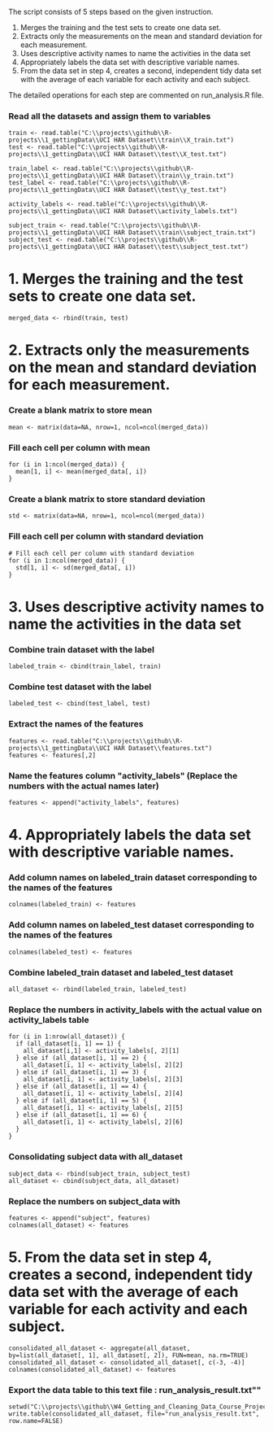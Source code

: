 The script consists of 5 steps based on the given instruction.

1. Merges the training and the test sets to create one data set.
2. Extracts only the measurements on the mean and standard deviation for each measurement. 
3. Uses descriptive activity names to name the activities in the data set
4. Appropriately labels the data set with descriptive variable names. 
5. From the data set in step 4, creates a second, independent tidy data set with the average of each variable for each activity and each subject.

The detailed operations for each step are commented on run_analysis.R file.


### Read all the datasets and assign them to variables
```
train <- read.table("C:\\projects\\github\\R-projects\\1_gettingData\\UCI HAR Dataset\\train\\X_train.txt")
test <- read.table("C:\\projects\\github\\R-projects\\1_gettingData\\UCI HAR Dataset\\test\\X_test.txt")

train_label <- read.table("C:\\projects\\github\\R-projects\\1_gettingData\\UCI HAR Dataset\\train\\y_train.txt")
test_label <- read.table("C:\\projects\\github\\R-projects\\1_gettingData\\UCI HAR Dataset\\test\\y_test.txt")

activity_labels <- read.table("C:\\projects\\github\\R-projects\\1_gettingData\\UCI HAR Dataset\\activity_labels.txt")

subject_train <- read.table("C:\\projects\\github\\R-projects\\1_gettingData\\UCI HAR Dataset\\train\\subject_train.txt")
subject_test <- read.table("C:\\projects\\github\\R-projects\\1_gettingData\\UCI HAR Dataset\\test\\subject_test.txt")
```

# 1. Merges the training and the test sets to create one data set.
```
merged_data <- rbind(train, test)
```

# 2. Extracts only the measurements on the mean and standard deviation for each measurement. 

### Create a blank matrix to store mean
```
mean <- matrix(data=NA, nrow=1, ncol=ncol(merged_data))
```

### Fill each cell per column with mean
```
for (i in 1:ncol(merged_data)) {
  mean[1, i] <- mean(merged_data[, i])
}
```

### Create a blank matrix to store standard deviation
```
std <- matrix(data=NA, nrow=1, ncol=ncol(merged_data))
```

### Fill each cell per column with standard deviation
```
# Fill each cell per column with standard deviation
for (i in 1:ncol(merged_data)) {
  std[1, i] <- sd(merged_data[, i])
}
```

# 3. Uses descriptive activity names to name the activities in the data set

### Combine train dataset with the label
```
labeled_train <- cbind(train_label, train)
```

### Combine test dataset with the label
```
labeled_test <- cbind(test_label, test)
```

### Extract the names of the features
```
features <- read.table("C:\\projects\\github\\R-projects\\1_gettingData\\UCI HAR Dataset\\features.txt")
features <- features[,2]
```

### Name the features column "activity_labels" (Replace the numbers with the actual names later)
```
features <- append("activity_labels", features)
```

# 4. Appropriately labels the data set with descriptive variable names. 

### Add column names on labeled_train dataset corresponding to the names of the features
```
colnames(labeled_train) <- features
```

### Add column names on labeled_test dataset corresponding to the names of the features
```
colnames(labeled_test) <- features
```

### Combine labeled_train dataset and labeled_test dataset
```
all_dataset <- rbind(labeled_train, labeled_test)
```

### Replace the numbers in activity_labels with the actual value on activity_labels table
```
for (i in 1:nrow(all_dataset)) {
  if (all_dataset[i, 1] == 1) {
    all_dataset[i,1] <- activity_labels[, 2][1]
  } else if (all_dataset[i, 1] == 2) {
    all_dataset[i, 1] <- activity_labels[, 2][2]
  } else if (all_dataset[i, 1] == 3) {
    all_dataset[i, 1] <- activity_labels[, 2][3]
  } else if (all_dataset[i, 1] == 4) {
    all_dataset[i, 1] <- activity_labels[, 2][4]
  } else if (all_dataset[i, 1] == 5) {
    all_dataset[i, 1] <- activity_labels[, 2][5]
  } else if (all_dataset[i, 1] == 6) {
    all_dataset[i, 1] <- activity_labels[, 2][6]
  }
}
```

### Consolidating subject data with all_dataset
```
subject_data <- rbind(subject_train, subject_test)
all_dataset <- cbind(subject_data, all_dataset)
```

### Replace the numbers on subject_data with 
```
features <- append("subject", features)
colnames(all_dataset) <- features
```

# 5. From the data set in step 4, creates a second, independent tidy data set with the average of each variable for each activity and each subject.
```
consolidated_all_dataset <- aggregate(all_dataset, by=list(all_dataset[, 1], all_dataset[, 2]), FUN=mean, na.rm=TRUE)
consolidated_all_dataset <- consolidated_all_dataset[, c(-3, -4)]
colnames(consolidated_all_dataset) <- features
```

### Export the data table to this text file : run_analysis_result.txt""
```
setwd("C:\\projects\\github\\W4_Getting_and_Cleaning_Data_Course_Project")
write.table(consolidated_all_dataset, file="run_analysis_result.txt", row.name=FALSE)
```
